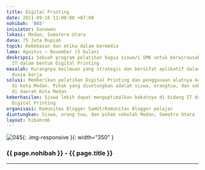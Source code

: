 ```yaml
---
title: Digital Printing
date: 2011-09-16 11:08:00 +07:00
nohibah: '045'
inisiator: Gunawan
lokasi: Medan, Sumatera Utara
dana: 75 Juta Rupiah
topik: Kebebasan dan etika dalam bermedia
lama: Agustus – November (5 bulan)
deskripsi: Sebuah program pelatihan bagia siswa/i SMK untuk berwirausaha di dunia
  IT dalam bentuk Digital Printing
masalah: Kurangnya keilmuan yang strategis dan bersifat aplikatif dalam menghadapi
  dunia kerja
solusi: Memberikan pelatihan Digital Printing dan penggunaan alatnya ke sekolah-sekolah
  di kota Medan. Pihak yang diuntungkan adalah siswa, orangtua, dan sekolah-sekolah
  di daerah Kota Medan
keberhasilan: Siswa lebih dapat mengoptimalkan bakatnya di bidang IT dalam menggeluti
  Digital Printing
organisasi: Komunitas Blogger SumUt/Komunitas Blogger pelajar
diuntungkan: Siswa, orang tua, dan pihak sekolah Medan, Sematra Utara
layout: hibahcmb
---
```


![045](/static/img/hibahcmb/045.png){: .img-responsive }{: width="350" }

### {{ page.nohibah }} - {{ page.title }}

---

